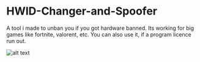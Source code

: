 # HWID-Changer-and-Spoofer
A tool i made to unban you if you got hardware banned. Its working for big games like fortnite, valorent, etc. You can also use it, if a program licence run out.

![alt text](https://i.ibb.co/VDT7wwk/WM-Screenshots-20220611150254.png)

